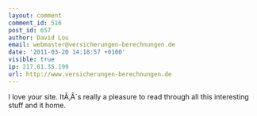```yaml
---
layout: comment
comment_id: 516
post_id: 657
author: David Lou
email: webmaster@versicherungen-berechnungen.de
date: '2011-03-20 14:18:57 +0100'
visible: true
ip: 217.81.35.199
url: http://www.versicherungen-berechnungen.de
---
```

I love your site. ItÃ‚Â´s really a pleasure to read through all this interesting stuff and it home.
